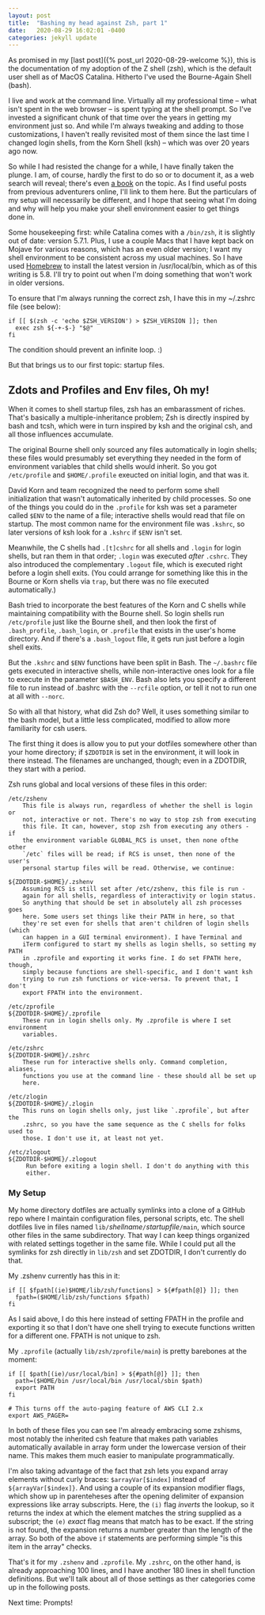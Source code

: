 ```yaml
---
layout: post
title:  "Bashing my head against Zsh, part 1"
date:   2020-08-29 16:02:01 -0400
categories: jekyll update
---
```

As promised in my [last post]({% post_url 2020-08-29-welcome %}), this is
the documentation of my adoption of the Z shell (zsh), which is the default
user shell as of MacOS Catalina. Hitherto I've used the Bourne-Again Shell
(bash).

I live and work at the command line. Virtually all my professional time – what
isn't spent in the web browser – is spent typing at the shell prompt. So I've
invested a significant chunk of that time over the years in getting my
environment just so. And while I'm always tweaking and adding to those
customizations, I haven't really revisited most of them since the last time I
changed login shells, from the Korn Shell (ksh) – which was over 20 years ago
now.

So while I had resisted the change for a while, I have finally taken the plunge.
I am, of course, hardly the first to do so or to document it, as a web search
will reveal; there's even [a
book](https://www.amazon.com/Bash-Shell-Conquering-Command-Line/dp/1590593766)
on the topic. As I find useful posts from previous adventurers
online, I'll link to them here. But the particulars of my setup will
necessarily be different, and I hope that seeing what I'm doing and why will
help you make your shell environment easier to get things done in. 

Some housekeeping first: while Catalina comes with a `/bin/zsh`, it is slightly
out of date: version 5.7.1. Plus, I use a couple Macs that I have kept back
on Mojave for various reasons, which has an even older version; I want my
shell environment to be consistent across my usual machines. So I have
used [Homebrew](https://brew.sh) to install the latest version in
/usr/local/bin, which as of this writing is 5.8. I'll try to point out when I'm
doing something that won't work in older versions. 

To ensure that I'm always running the correct zsh, I have this in my ~/.zshrc
file (see below):

    if [[ $(zsh -c 'echo $ZSH_VERSION') > $ZSH_VERSION ]]; then
      exec zsh ${-+-$-} "$@"
    fi

The condition should prevent an infinite loop. :) 

But that brings us to our first topic: startup files. 

## Zdots and Profiles and Env files, Oh my! 

When it comes to shell startup files, zsh has an embarassment of riches. That's basically a multiple-inheritance problem; Zsh is directly inspired by bash and
tcsh, which were in turn inspired by ksh and the original csh, and all those
influences accumulate.

The original Bourne shell only sourced any files automatically in login shells;
these files would presumably set everything they needed in the form of
environment variables that child shells would inherit. So you got
`/etc/profile` and `$HOME/.profile` exeucted on initial login, and that was it.

David Korn and team recognized the need to perform some shell initialization
that wasn't automatically inherited by child processes. So one of the things
you could do in the `.profile` for ksh was set a parameter called `$ENV` to the
name of a file; interactive shells would read that file on startup. The most
common name for the environment file was `.kshrc`, so later versions of ksh
look for a `.kshrc` if `$ENV` isn't set.

Meanwhile, the C shells had `.[t]cshrc` for all shells and `.login` for login
shells, but ran them in that order; `.login` was executed _after_ `.cshrc`. They also introduced the complementary `.logout` file, which is executed right 
before a login shell exits. (You could arrange for something like this in the
Bourne or Korn shells via `trap`, but there was no file executed
automatically.)

Bash tried to incorporate the best features of the Korn and C shells while
maintaining compatibility with the Bourne shell.  So login shells run
`/etc/profile` just like the Bourne shell, and then look the first of
`.bash_profile`, `.bash_login`, or `.profile` that exists in the user's home
directory. And if there's a `.bash_logout` file, it gets run just before a login shell exits.

But the `.kshrc` and `$ENV` functions have been split in Bash. The
`~/.bashrc` file gets executed in interactive shells, while non-interactive
ones look for a file to execute in the parameter `$BASH_ENV`.  Bash also lets 
you specify a different file to run instead of .bashrc with the `--rcfile` 
option, or tell it not to run one at all with `--norc`.

So with all that history, what did Zsh do? Well, it uses something
similar to the bash model, but a little less complicated, modified to
allow more familiarity for csh users. 

The first thing it does is allow you to put your dotfiles somewhere other
than your home directory; if `$ZDOTDIR` is set in the environment, it
will look in there instead. The filenames are unchanged, though; even
in a ZDOTDIR, they start with a period.

Zsh runs global and local versions of these files in this order:

    /etc/zshenv
        This file is always run, regardless of whether the shell is login or
        not, interactive or not. There's no way to stop zsh from executing
        this file. It can, however, stop zsh from executing any others - if 
        the environment variable GLOBAL_RCS is unset, then none ofthe other
        `/etc` files will be read; if RCS is unset, then none of the user's
        personal startup files will be read. Otherwise, we continue:

    ${ZDOTDIR-$HOME}/.zshenv
        Assuming RCS is still set after /etc/zshenv, this file is run - 
        again for all shells, regardless of interactivity or login status.
        So anything that should be set in absolutely all zsh processes goes
        here. Some users set things like their PATH in here, so that
        they're set even for shells that aren't children of login shells (which
        can happen in a GUI terminal environment). I have Terminal and
        iTerm configured to start my shells as login shells, so setting my PATH
        in .zprofile and exporting it works fine. I do set FPATH here, though,
        simply because functions are shell-specific, and I don't want ksh 
        trying to run zsh functions or vice-versa. To prevent that, I don't
        export FPATH into the environment.

    /etc/zprofile
    ${ZDOTDIR-$HOME}/.zprofile
        These run in login shells only. My .zprofile is where I set environment
        variables.

    /etc/zshrc
    ${ZDOTDIR-$HOME}/.zshrc
        These run for interactive shells only. Command completion, aliases,
        functions you use at the command line - these should all be set up
        here.

    /etc/zlogin
    ${ZDOTDIR-$HOME}/.zlogin
        This runs on login shells only, just like `.zprofile`, but after the
        .zshrc, so you have the same sequence as the C shells for folks used to
        those. I don't use it, at least not yet.

    /etc/zlogout
    ${ZDOTDIR-$HOME}/.zlogout
         Run before exiting a login shell. I don't do anything with this
         either.

### My Setup 
My home directory dotfiles are actually symlinks into a clone
of a GitHub repo where I maintain configuration files, personal scripts, etc. The shell dotfiles live in files named `lib/`_shellname_`/`_startupfile_`/main`, which
source other files in the same subdirectory. That way I can keep things
organized with related settings together in the same file. While I could
put all the symlinks for zsh directly in `lib/zsh` and set ZDOTDIR, I
don't currently do that.

My .zshenv currently has this in it:

    if [[ $fpath[(ie)$HOME/lib/zsh/functions] > ${#fpath[@]} ]]; then
      fpath=($HOME/lib/zsh/functions $fpath)
    fi

As I said above, I do this here instead of setting FPATH in the profile and
exporting it so that I don't have one shell trying to execute functions 
written for a different one. FPATH is not unique to zsh.

My `.zprofile` (actually `lib/zsh/zprofile/main`) is pretty barebones at the
moment:

    if [[ $path[(ie)/usr/local/bin] > ${#path[@]} ]]; then
      path=($HOME/bin /usr/local/bin /usr/local/sbin $path)
      export PATH
    fi

    # This turns off the auto-paging feature of AWS CLI 2.x
    export AWS_PAGER=

In both of these files you can see I'm already embracing some zshisms,
most notably the inherited csh feature that makes path variables automatically
available in array form under the lowercase version of their name. This makes
them much easier to manipulate programmatically. 

I'm also taking advantage of the fact that zsh lets you expand array elements
without curly braces: `$arrayVar[$index]` instead of `${arrayVar[$index]}`. And
using a couple of its expansion modifier flags, which show up in parenteheses
after the opening delimiter of expansion expressions like array subscripts.
Here, the `(i)` flag _inverts_ the lookup, so it returns the index at which the
element matches the string supplied as a subscript; the `(e)` _exact_ flag means
that match has to be exact.  If the string is not found, the expansion returns
a number greater than the length of the array. So both of the above `if` 
statements are performing simple "is this item in the array" checks.

That's it for my `.zshenv` and `.zprofile`. My `.zshrc`, on the other hand,
is already approaching 100 lines, and I have another 180 lines in shell
function definitions. But we'll talk about all of those settings as ther
categories come up in the following posts.

Next time: Prompts!
